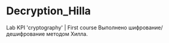 # Decryption_Hilla
Lab KPI 'cryptography' | First course
Выполнено шифрование/дешифрование методом Хилла. 
